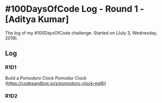 # #100DaysOfCode Log - Round 1 - [Aditya Kumar]

The log of my #100DaysOfCode challenge. Started on [July 3, Wednesday, 2019].

## Log

### R1D1 
Build a Pomodoro Clock
Pomodor Clock (https://codesandbox.io/s/pomodoro-clock-egi6i)

### R1D2
